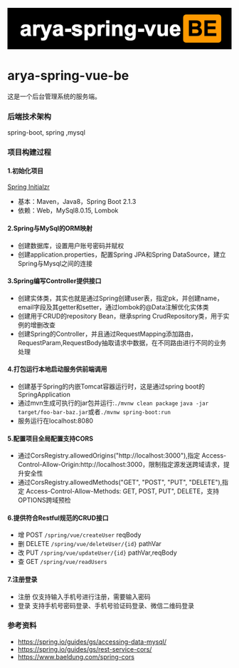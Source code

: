 ![](https://github.com/arya-spring-vue/arya-spring-vue-be/blob/master/screenshot/arya-spring-vue-be.png)

# arya-spring-vue-be
这是一个后台管理系统的服务端。

### 后端技术架构
spring-boot, spring ,mysql

### 项目构建过程
#### 1.初始化项目

[Spring Initialzr](https://start.spring.io/) 

- 基本：Maven，Java8，Spring Boot 2.1.3
- 依赖：Web，MySql8.0.15, Lombok

#### 2.Spring与MySql的ORM映射
- 创建数据库，设置用户账号密码并赋权
- 创建application.properties，配置Spring JPA和Spring DataSource，建立Spring与Mysql之间的连接

#### 3.Spring编写Controller提供接口
- 创建实体类，其实也就是通过Spring创建user表，指定pk，并创建name，email字段及其getter和setter，通过lombok的@Data注解优化实体类
- 创建用于CRUD的repository Bean，继承spring CrudRepository类，用于实例的增删改查
- 创建Spring的Controller，并且通过RequestMapping添加路由，RequestParam,RequestBody抽取请求中数据，在不同路由进行不同的业务处理

#### 4.打包运行本地启动服务供前端调用
- 创建基于Spring的内嵌Tomcat容器运行时，这是通过spring boot的SpringApplication
- 通过mvn生成可执行的jar包并运行:`./mvnw clean package` `java -jar target/foo-bar-baz.jar`或者`./mvnw spring-boot:run`
- 服务运行在localhost:8080

#### 5.配置项目全局配置支持CORS
- 通过CorsRegistry.allowedOrigins("http://localhost:3000"),指定 Access-Control-Allow-Origin:http://localhost:3000，限制指定源发送跨域请求，提升安全性
- 通过CorsRegistry.allowedMethods("GET", "POST", "PUT", "DELETE"),指定 Access-Control-Allow-Methods: GET, POST, PUT", DELETE，支持OPTIONS跨域预检


#### 6.提供符合Restful规范的CRUD接口
- 增 POST `/spring/vue/createUser` reqBody
- 删 DELETE `/spring/vue/deleteUser/{id}` pathVar
- 改 PUT `/spring/vue/updateUser/{id}` pathVar,reqBody
- 查 GET `/spring/vue/readUsers`

#### 7.注册登录
- 注册 仅支持输入手机号进行注册，需要输入密码
- 登录 支持手机号密码登录、手机号验证码登录、微信二维码登录


### 参考资料
- https://spring.io/guides/gs/accessing-data-mysql/
- https://spring.io/guides/gs/rest-service-cors/
- https://www.baeldung.com/spring-cors
